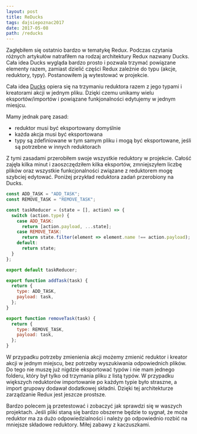 ```yaml
---
layout: post
title: ReDucks
tags: dajsiepoznac2017
date: 2017-05-08
path: /reducks
---
```


Zagłębiłem się ostatnio bardzo w tematykę Redux. Podczas czytania różnych artykułów natrafiłem na rodzaj architektury Redux nazwany Ducks. Cała idea Ducks wygląda bardzo prosto i pozwala trzymać powiązane elementy razem, zamiast dzielić części Redux zależnie do typu (akcje, reduktory, typy). Postanowiłem ją wytestować w projekcie.

<!--more-->

Cała idea [Ducks](https://github.com/erikras/ducks-modular-redux) opiera się na trzymaniu reduktora razem z jego typami i kreatorami akcji w jednym pliku. Dzięki czemu unikamy wielu eksportów/importów i powiązane funkjonalności edytujemy w jednym miesjcu.

Mamy jednak parę zasad:

- reduktor musi być eksportowany domyślnie
- każda akcja musi być eksportowana
- typy są zdefiniowane w tym samym pliku i mogą być eksportowane, jeśli są potrzebne w innych reduktorach

Z tymi zasadami przerobiłem swoje wszystkie reduktory w projekcie. Całość zajęła kilka minut i zaoszczędziłem kilka eksportów, zmniejszyłem liczbę plików oraz wszystkie funkcjonalności związane z reduktorem mogę szybciej edytować. Poniżej przykład reduktora zadań przerobiony na Ducks.

``` js
const ADD_TASK = "ADD_TASK";
const REMOVE_TASK = "REMOVE_TASK";

const taskReducer = (state = [], action) => {
  switch (action.type) {
    case ADD_TASK:
      return [action.payload, ...state];
    case REMOVE_TASK:
      return state.filter(element => element.name !== action.payload);
    default:
      return state;
  }
};

export default taskReducer;

export function addTask(task) {
  return {
    type: ADD_TASK,
    payload: task,
  };
}

export function removeTask(task) {
  return {
    type: REMOVE_TASK,
    payload: task,
  };
}
```

W przypadku potrzeby zmienienia akcji możemy zmienić reduktor i kreator akcji w jednym miejscu, bez potrzeby wyszukiwania odpowiednich plików. Do tego nie muszę już nigdzie eksportować typów i nie mam jednego folderu, który był tylko od trzymania pliku z listą typów. W przypadku większych reduktorów importowanie po każdym typie było straszne, a import grupowy dodawał dodatkowej składni. Dzięki tej architekturze zarządzanie Redux jest jeszcze prostsze.

Bardzo polecem ją przetestować i zobaczyć jak sprawdzi się w waszych projektach. Jeśli pliki staną się bardzo obszerne będzie to sygnał, że może reduktor ma za dużo odpowiedzialności i należy go odpowiednio rozbić na mniejsze składowe reduktory. Miłej zabawy z kaczuszkami.
